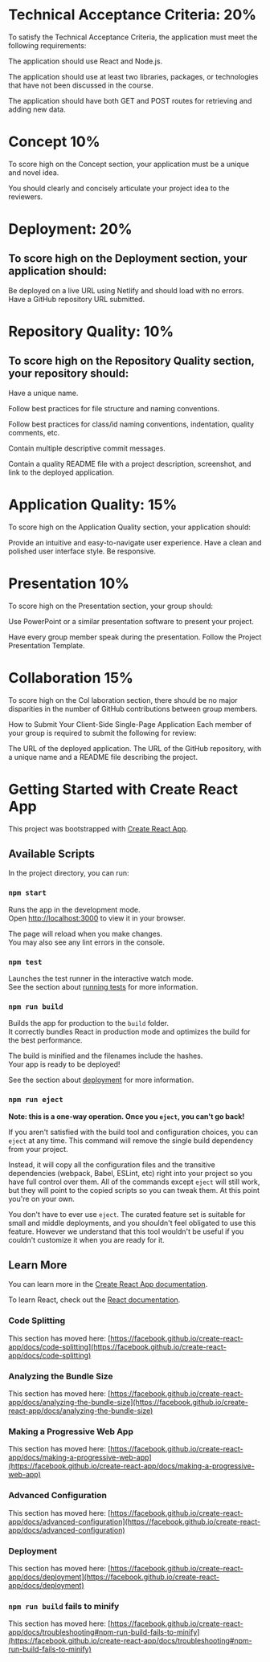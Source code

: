 # Technical Acceptance Criteria: 20%
To satisfy the Technical Acceptance Criteria, the application must meet the following requirements:

The application should use React and Node.js.

The application should use at least two libraries, packages, or technologies that have not been discussed in the course.

The application should have both GET and POST routes for retrieving and adding new data.

# Concept 10%

To score high on the Concept section, your application must be a unique and novel idea.

 You should clearly and concisely articulate your project idea to the reviewers.

# Deployment: 20%

## To score high on the Deployment section, your application should:

Be deployed on a live URL using Netlify and should load with no errors.
Have a GitHub repository URL submitted.

# Repository Quality: 10%

## To score high on the Repository Quality section, your repository should:

 Have a unique name.

 Follow best practices for file structure and naming conventions.

 Follow best practices for class/id naming conventions, indentation, quality comments, etc.

 Contain multiple descriptive commit messages.

 Contain a quality README file with a project description, screenshot, and link to the deployed application.

 # Application Quality: 15%

 To score high on the Application Quality section, your application should:

Provide an intuitive and easy-to-navigate user experience.
Have a clean and polished user interface style.
Be responsive.

# Presentation 10%

To score high on the Presentation section, your group should:

Use PowerPoint or a similar presentation software to present your project.

Have every group member speak during the presentation.
Follow the Project Presentation Template.

# Collaboration 15%

To score high on the Col
laboration section, there should be no major disparities in the number of GitHub contributions between group members.

How to Submit Your Client-Side Single-Page Application
Each member of your group is required to submit the following for review:

The URL of the deployed application.
The URL of the GitHub repository, with a unique name and a README file describing the project.












# Getting Started with Create React App

This project was bootstrapped with [Create React App](https://github.com/facebook/create-react-app).

## Available Scripts

In the project directory, you can run:

### `npm start`

Runs the app in the development mode.\
Open [http://localhost:3000](http://localhost:3000) to view it in your browser.

The page will reload when you make changes.\
You may also see any lint errors in the console.

### `npm test`

Launches the test runner in the interactive watch mode.\
See the section about [running tests](https://facebook.github.io/create-react-app/docs/running-tests) for more information.

### `npm run build`

Builds the app for production to the `build` folder.\
It correctly bundles React in production mode and optimizes the build for the best performance.

The build is minified and the filenames include the hashes.\
Your app is ready to be deployed!

See the section about [deployment](https://facebook.github.io/create-react-app/docs/deployment) for more information.

### `npm run eject`

**Note: this is a one-way operation. Once you `eject`, you can't go back!**

If you aren't satisfied with the build tool and configuration choices, you can `eject` at any time. This command will remove the single build dependency from your project.

Instead, it will copy all the configuration files and the transitive dependencies (webpack, Babel, ESLint, etc) right into your project so you have full control over them. All of the commands except `eject` will still work, but they will point to the copied scripts so you can tweak them. At this point you're on your own.

You don't have to ever use `eject`. The curated feature set is suitable for small and middle deployments, and you shouldn't feel obligated to use this feature. However we understand that this tool wouldn't be useful if you couldn't customize it when you are ready for it.

## Learn More

You can learn more in the [Create React App documentation](https://facebook.github.io/create-react-app/docs/getting-started).

To learn React, check out the [React documentation](https://reactjs.org/).

### Code Splitting

This section has moved here: [https://facebook.github.io/create-react-app/docs/code-splitting](https://facebook.github.io/create-react-app/docs/code-splitting)

### Analyzing the Bundle Size

This section has moved here: [https://facebook.github.io/create-react-app/docs/analyzing-the-bundle-size](https://facebook.github.io/create-react-app/docs/analyzing-the-bundle-size)

### Making a Progressive Web App

This section has moved here: [https://facebook.github.io/create-react-app/docs/making-a-progressive-web-app](https://facebook.github.io/create-react-app/docs/making-a-progressive-web-app)

### Advanced Configuration

This section has moved here: [https://facebook.github.io/create-react-app/docs/advanced-configuration](https://facebook.github.io/create-react-app/docs/advanced-configuration)

### Deployment

This section has moved here: [https://facebook.github.io/create-react-app/docs/deployment](https://facebook.github.io/create-react-app/docs/deployment)

### `npm run build` fails to minify

This section has moved here: [https://facebook.github.io/create-react-app/docs/troubleshooting#npm-run-build-fails-to-minify](https://facebook.github.io/create-react-app/docs/troubleshooting#npm-run-build-fails-to-minify)
